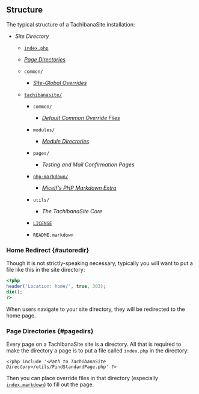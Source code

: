 ## Structure

The typical structure of a TachibanaSite installation:

-   *Site Directory*

    -   [`index.php`](#autoredir)

    -   [*Page Directories*](#pagedirs)

    -   `common/`

        -   [*Site-Global Overrides*](../overrides/#global)

    -   [`tachibanasite/`][repo]

        -   `common/`

            -   [*Default Common Override Files*](../overrides/)

        -   `modules/`

            -   [*Module Directories*](../modules)

        -   `pages/`

            -   *Testing and Mail Confirmation Pages*

        -   [`php-markdown/`][php-markdown]

            -   [*Micelf's PHP Markdown Extra*][PHPME]

        -   `utils/`

            -   *The TachibanaSite Core*

        -   [`LICENSE`](../tachibanasite/LICENSE)

        -   `README.markdown`

[repo]: https://github.com/NighttimeDriver50000/tachibanasite
[php-markdown]: https://github.com/michelf/php-markdown
[PHPME]:    https://michelf.ca/projects/php-markdown/extra/

### Home Redirect {#autoredir}

Though it is not strictly-speaking necessary, typically you will want to put a
file like this in the site directory:

```php
<?php
header('Location: home/', true, 303);
die();
?>
```

When users navigate to your site directory, they will be redirected to the home
page.

### Page Directories {#pagedirs}

Every page on a TachibanaSite site is a directory. All that is required to make
the directory a page is to put a file called `index.php` in the directory:

<pre><code class="php">&lt;?php include '<em>&lt;Path to TachibanaSite Directory&gt;</em>/utils/FindStandardPage.php' ?></code></pre>

Then you can place override files in that directory (especially
[`index.markdown`](../overrides/#index)) to fill out the page.
